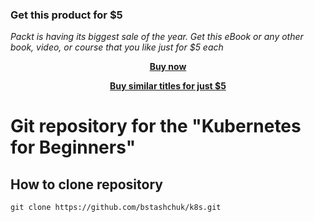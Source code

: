 
### Get this product for $5

<i>Packt is having its biggest sale of the year. Get this eBook or any other book, video, or course that you like just for $5 each</i>


<b><p align='center'>[Buy now](https://packt.link/9781804616475)</p></b>


<b><p align='center'>[Buy similar titles for just $5](https://subscription.packtpub.com/search)</p></b>


# Git repository for the "Kubernetes for Beginners"

## How to clone repository
```git clone https://github.com/bstashchuk/k8s.git```